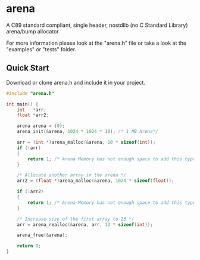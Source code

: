 # arena
A C89 standard compliant, single header, nostdlib (no C Standard Library) arena/bump allocator

For more information please look at the "arena.h" file or take a look at the "examples" or "tests" folder.

## Quick Start

Download or clone arena.h and include it in your project.

```C
#include "arena.h"

int main() {
    int   *arr;
    float *arr2;

    arena arena = {0};
    arena_init(&arena, 1024 * 1024 * 10); /* 1 MB Arena*/

    arr = (int *)arena_malloc(&arena, 10 * sizeof(int));
    if (!arr)
    {
        return 1; /* Arena Memory has not enough space to add this type */
    }

    /* Allocate another array in the arena */    
    arr2 = (float *)arena_malloc(&arena, 1024 * sizeof(float));

    if (!arr2)
    {
        return 1; /* Arena Memory has not enough space to add this type */
    }

    /* Increase size of the first array to 13 */
    arr = arena_realloc(&arena, arr, 13 * sizeof(int));

    arena_free(&arena);

    return 0;
}
```
